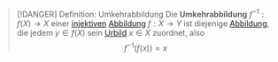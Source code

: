 > [!DANGER] Definition: Umkehrabbildung
> Die **Umkehrabbildung** $f^{-1}: f(X) \to X$ einer [injektiven](Injektivität,%20Surjektivität%20und%20Bijektivität.md) [Abbildung](Abbildung.md) $f: X \to Y$ ist diejenige [Abbildung](Abbildung.md), die jedem $y \in f(X)$ sein [Urbild](Injektivität,%20Surjektivität%20und%20Bijektivität.md) $x \in X$ zuordnet, also
> $$f^{-1}(f(x)) = x$$
